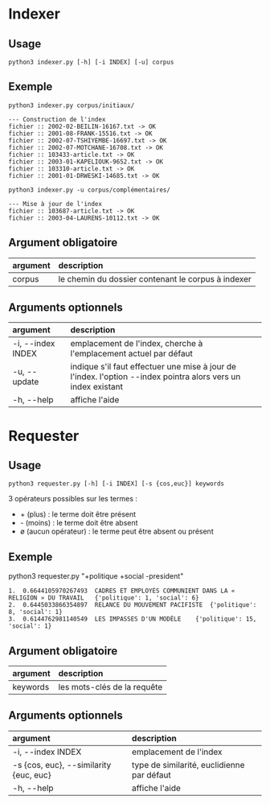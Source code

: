 # Indexer

## Usage
`
python3 indexer.py [-h] [-i INDEX] [-u] corpus
`

## Exemple
`
python3 indexer.py corpus/initiaux/
`

```console
--- Construction de l'index
fichier :: 2002-02-BEILIN-16167.txt -> OK
fichier :: 2001-08-FRANK-15516.txt -> OK
fichier :: 2002-07-TSHIYEMBE-16697.txt -> OK
fichier :: 2002-07-MOTCHANE-16708.txt -> OK
fichier :: 103433-article.txt -> OK
fichier :: 2003-01-KAPELIOUK-9652.txt -> OK
fichier :: 103310-article.txt -> OK
fichier :: 2001-01-DRWESKI-14685.txt -> OK
```
`
python3 indexer.py -u corpus/complémentaires/
`
```console
--- Mise à jour de l'index
fichier :: 103687-article.txt -> OK
fichier :: 2003-04-LAURENS-10112.txt -> OK
```

## Argument obligatoire

argument | description
:-|:-
corpus | le chemin du dossier contenant le corpus à indexer


## Arguments optionnels

argument | description
:-|:-
-i, --index INDEX | emplacement de l'index, cherche à l'emplacement actuel par défaut
-u, --update | indique s'il faut effectuer une mise à jour de l'index. l'option --index pointra alors vers un index existant
-h, --help | affiche l'aide

# Requester

## Usage
`
python3 requester.py [-h] [-i INDEX] [-s {cos,euc}] keywords
`


3 opérateurs possibles sur les termes :
- \+ (plus) : le terme doit être présent
- \- (moins) : le terme doit être absent
- ø  (aucun opérateur) : le terme peut être absent ou présent

## Exemple

python3 requester.py "+politique +social -president"

```console
1.	0.6644105970267493	CADRES ET EMPLOYÉS COMMUNIENT DANS LA « RELIGION » DU TRAVAIL	{'politique': 1, 'social': 6}
2.	0.6445033866354897	RELANCE DU MOUVEMENT PACIFISTE	{'politique': 8, 'social': 1}
3.	0.6144762981140549	LES IMPASSES D'UN MODÈLE	{'politique': 15, 'social': 1}
```


## Argument obligatoire

argument | description
:-|:-
keywords | les mots-clés de la requête 


## Arguments optionnels

argument | description
:-|:-
-i, --index INDEX | emplacement de l'index
-s {cos, euc}, --similarity {euc, euc} | type de similarité, euclidienne par défaut
-h, --help | affiche l'aide
